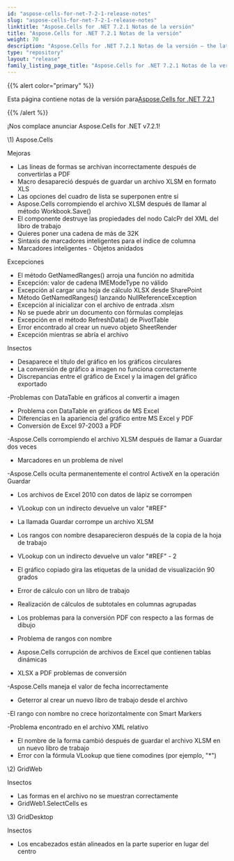 ```yaml
---
id: "aspose-cells-for-net-7-2-1-release-notes"
slug: "aspose-cells-for-net-7-2-1-release-notes"
linktitle: "Aspose.Cells for .NET 7.2.1 Notas de la versión"
title: "Aspose.Cells for .NET 7.2.1 Notas de la versión"
weight: 70
description: "Aspose.Cells for .NET 7.2.1 Notas de la versión – the latest updates and fixes."
type: "repository"
layout: "release"
family_listing_page_title: "Aspose.Cells for .NET 7.2.1 Notas de la versión"
---
```

{{% alert color="primary" %}} 

 Esta página contiene notas de la versión para[Aspose.Cells for .NET 7.2.1](https://releases.aspose.com/cells/net/new-releases/aspose.cells-for-.net-7.2.1/)

{{% /alert %}} 

 ¡Nos complace anunciar Aspose.Cells for .NET v7.2.1!



\1) Aspose.Cells 



 Mejoras

- Las líneas de formas se archivan incorrectamente después de convertirlas a PDF
- Macro desapareció después de guardar un archivo XLSM en formato XLS
- Las opciones del cuadro de lista se superponen entre sí
- Aspose.Cells corrompiendo el archivo XLSM después de llamar al método Workbook.Save()
- El componente destruye las propiedades del nodo CalcPr del XML del libro de trabajo
- Quieres poner una cadena de más de 32K
- Sintaxis de marcadores inteligentes para el índice de columna
- Marcadores inteligentes - Objetos anidados



 Excepciones

- El método GetNamedRanges() arroja una función no admitida
- Excepción: valor de cadena IMEModeType no válido
- Excepción al cargar una hoja de cálculo XLSX desde SharePoint
- Método GetNamedRanges() lanzando NullReferenceException
- Excepción al inicializar con el archivo de entrada .xlsm
- No se puede abrir un documento con fórmulas complejas
- Excepción en el método RefreshData() de PivotTable
- Error encontrado al crear un nuevo objeto SheetRender
- Excepción mientras se abría el archivo



 Insectos

- Desaparece el título del gráfico en los gráficos circulares
- La conversión de gráfico a imagen no funciona correctamente
- Discrepancias entre el gráfico de Excel y la imagen del gráfico exportado

 -Problemas con DataTable en gráficos al convertir a imagen

- Problema con DataTable en gráficos de MS Excel
- Diferencias en la apariencia del gráfico entre MS Excel y PDF
- Conversión de Excel 97-2003 a PDF

 -Aspose.Cells corrompiendo el archivo XLSM después de llamar a Guardar dos veces

- Marcadores en un problema de nivel

 -Aspose.Cells oculta permanentemente el control ActiveX en la operación Guardar

- Los archivos de Excel 2010 con datos de lápiz se corrompen
- VLookup con un indirecto devuelve un valor "#REF"
- La llamada Guardar corrompe un archivo XLSM
- Los rangos con nombre desaparecieron después de la copia de la hoja de trabajo
- VLookup con un indirecto devuelve un valor "#REF" - 2
- El gráfico copiado gira las etiquetas de la unidad de visualización 90 grados
- Error de cálculo con un libro de trabajo
- Realización de cálculos de subtotales en columnas agrupadas
- Los problemas para la conversión PDF con respecto a las formas de dibujo

 - Problema de rangos con nombre

- Aspose.Cells corrupción de archivos de Excel que contienen tablas dinámicas
- XLSX a PDF problemas de conversión

 -Aspose.Cells maneja el valor de fecha incorrectamente

- Geterror al crear un nuevo libro de trabajo desde el archivo

 -El rango con nombre no crece horizontalmente con Smart Markers

 -Problema encontrado en el archivo XML relativo

- El nombre de la forma cambió después de guardar el archivo XLSM en un nuevo libro de trabajo
- Error con la fórmula VLookup que tiene comodines (por ejemplo, "*")



 \2) GridWeb



 Insectos

- Las formas en el archivo no se muestran correctamente
- GridWeb1.SelectCells es



 \3) GridDesktop



 Insectos

- Los encabezados están alineados en la parte superior en lugar del centro



